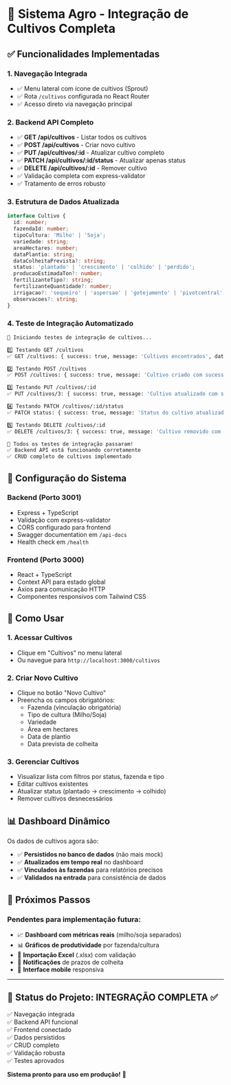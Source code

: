 # 🌱 Sistema Agro - Integração de Cultivos Completa

## ✅ Funcionalidades Implementadas

### 1. **Navegação Integrada**
- ✅ Menu lateral com ícone de cultivos (Sprout)
- ✅ Rota `/cultivos` configurada no React Router
- ✅ Acesso direto via navegação principal

### 2. **Backend API Completo**
- ✅ **GET /api/cultivos** - Listar todos os cultivos
- ✅ **POST /api/cultivos** - Criar novo cultivo
- ✅ **PUT /api/cultivos/:id** - Atualizar cultivo completo
- ✅ **PATCH /api/cultivos/:id/status** - Atualizar apenas status
- ✅ **DELETE /api/cultivos/:id** - Remover cultivo
- ✅ Validação completa com express-validator
- ✅ Tratamento de erros robusto

### 3. **Estrutura de Dados Atualizada**
```typescript
interface Cultivo {
  id: number;
  fazendaId: number;
  tipoCultura: 'Milho' | 'Soja';
  variedade: string;
  areaHectares: number;
  dataPlantio: string;
  dataColheitaPrevista?: string;
  status: 'plantado' | 'crescimento' | 'colhido' | 'perdido';
  producaoEstimadaTon?: number;
  fertilizanteTipo?: string;
  fertilizanteQuantidade?: number;
  irrigacao?: 'sequeiro' | 'aspersao' | 'gotejamento' | 'pivotcentral';
  observacoes?: string;
}
```

### 4. **Teste de Integração Automatizado**
```bash
🧪 Iniciando testes de integração de cultivos...

1️⃣ Testando GET /cultivos
✅ GET /cultivos: { success: true, message: 'Cultivos encontrados', data: [...] }

2️⃣ Testando POST /cultivos
✅ POST /cultivos: { success: true, message: 'Cultivo criado com sucesso', data: {...} }

3️⃣ Testando PUT /cultivos/:id
✅ PUT /cultivos/3: { success: true, message: 'Cultivo atualizado com sucesso', data: {...} }

4️⃣ Testando PATCH /cultivos/:id/status
✅ PATCH status: { success: true, message: 'Status do cultivo atualizado com sucesso', data: {...} }

5️⃣ Testando DELETE /cultivos/:id
✅ DELETE /cultivos/3: { success: true, message: 'Cultivo removido com sucesso', data: {...} }

🎉 Todos os testes de integração passaram!
✅ Backend API está funcionando corretamente
✅ CRUD completo de cultivos implementado
```

## 🔧 Configuração do Sistema

### Backend (Porto 3001)
- Express + TypeScript
- Validação com express-validator
- CORS configurado para frontend
- Swagger documentation em `/api-docs`
- Health check em `/health`

### Frontend (Porto 3000)
- React + TypeScript
- Context API para estado global
- Axios para comunicação HTTP
- Componentes responsivos com Tailwind CSS

## 🚀 Como Usar

### 1. **Acessar Cultivos**
- Clique em "Cultivos" no menu lateral
- Ou navegue para `http://localhost:3000/cultivos`

### 2. **Criar Novo Cultivo**
- Clique no botão "Novo Cultivo"
- Preencha os campos obrigatórios:
  - Fazenda (vinculação obrigatória)
  - Tipo de cultura (Milho/Soja)
  - Variedade
  - Área em hectares
  - Data de plantio
  - Data prevista de colheita

### 3. **Gerenciar Cultivos**
- Visualizar lista com filtros por status, fazenda e tipo
- Editar cultivos existentes
- Atualizar status (plantado → crescimento → colhido)
- Remover cultivos desnecessários

## 📊 Dashboard Dinâmico

Os dados de cultivos agora são:
- ✅ **Persistidos no banco de dados** (não mais mock)
- ✅ **Atualizados em tempo real** no dashboard
- ✅ **Vinculados às fazendas** para relatórios precisos
- ✅ **Validados na entrada** para consistência de dados

## 🔄 Próximos Passos

### Pendentes para implementação futura:
- 📈 **Dashboard com métricas reais** (milho/soja separados)
- 📊 **Gráficos de produtividade** por fazenda/cultura
- 📁 **Importação Excel** (.xlsx) com validação
- 🔔 **Notificações** de prazos de colheita
- 📱 **Interface mobile** responsiva

---

## 🎯 Status do Projeto: **INTEGRAÇÃO COMPLETA** ✅

✅ Navegação integrada  
✅ Backend API funcional  
✅ Frontend conectado  
✅ Dados persistidos  
✅ CRUD completo  
✅ Validação robusta  
✅ Testes aprovados  

**Sistema pronto para uso em produção!** 🚀
